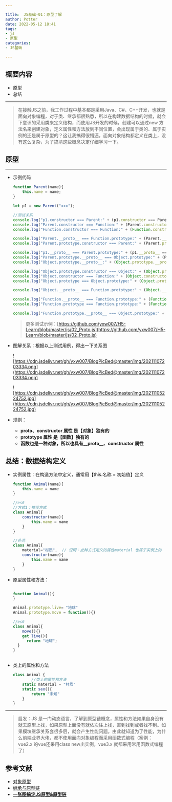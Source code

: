 ```yaml
---

title:  JS基础-01：原型了解
author: Potter
date: 2022-05-12 18:41
tags: 
- js
- 原型
categories: 
- JS基础

---
```



## 概要内容

- 原型
- 总结

---

> 在接触JS之前，我工作过程中基本都是采用Java、C#、C++开发，也就是面向对象编程，对于类、继承都很熟悉，所以在构建数据结构的时候，就会下意识的采用类来定义结构，而使用JS开发的时候，创建可以通过new 方法名来创建对象，定义属性和方法放到不同位置，会出现属于类的、属于实例的还是属于原型的？这让我搞得很懵逼，面向对象结构都定义在类上，没有这么复杂，为了搞清这些概念决定仔细学习一下。
>

<!--more-->

## 原型

---

- 示例代码
    
    ```jsx
    function Parent(name){
        this.name = name;
    }
    
    let p1 = new Parent("xxx");
    
    //测试关系
    console.log("p1.constructor === Parent:" + (p1.constructor === Parent));//true
    console.log("Parent.constructor === Function:" + (Parent.constructor === Function));//true
    console.log("Function.constructor === Function:" + (Function.constructor === Function));//true
    
    console.log("Parent.__proto__ === Function.prototype:" + (Parent.__proto__ === Function.prototype));//true
    console.log("Parent.prototype.constructor === Parent:" + (Parent.prototype.constructor === Parent));//true
    
    console.log("p1.__proto__ === Parent.prototype:" + (p1.__proto__ === Parent.prototype));//true
    console.log("Parent.prototype.__proto__ === Object.prototype:" + (Parent.prototype.__proto__ === Object.prototype));//true
    console.log("Object.prototype.__proto__:" + (Object.prototype.__proto__));//null
    
    console.log("Object.prototype.constructor === Object:" + (Object.prototype.constructor === Object));//ture
    console.log("Object.constructor === Function:" + (Object.constructor === Function));//ture
    console.log("Object.prototype === Object.prototype:" + (Object.prototype === Object.prototype));//ture
    
    console.log("Object.__proto__ === Function.prototype:" + (Object.__proto__ === Function.prototype));//ture
    
    console.log("Function.__proto__ === Function.prototype:" + (Function.__proto__ === Function.prototype));//ture
    console.log("Function.prototype === Function.prototype:" + (Function.prototype === Function.prototype));//ture
    
    console.log("Function.prototype.__proto__ === Object.prototype:" + (Function.prototype.__proto__ === Object.prototype));//ture
    ```
    > 更多测试示例：[https://github.com/yxw007/H5-Learn/blob/master/js/02_Proto.js](https://github.com/yxw007/H5-Learn/blob/master/js/02_Proto.js)
    > 
    
- 图解关系：根据以上测试用例，得出一下关系图
    
    ![https://cdn.jsdelivr.net/gh/yxw007/BlogPicBed@master/img/20211107203334.png](https://cdn.jsdelivr.net/gh/yxw007/BlogPicBed@master/img/20211107203334.png)
    
    ![https://cdn.jsdelivr.net/gh/yxw007/BlogPicBed@master/img/20211105224752.jpg](https://cdn.jsdelivr.net/gh/yxw007/BlogPicBed@master/img/20211105224752.jpg)
    
    
- 规则：
    - **__proto__、constructor 属性 是【对象】独有的**
    - **prototype 属性 是【函数】独有的**
    - **函数也是一种对象，所以也具有__proto__、constructor 属性**

## 总结：数据结构定义

- 实例属性：在构造方法中定义，通常用【this.名称 = 初始值】定义
    
    ```jsx
    function Animal(name){
    	this.name = name
    }
    
    //es6
    //方式1：推荐方式
    class Animal{
    	constructor(name){
    		this.name = name
    	}
    }
    
    //补充
    class Animal{
    	material="材质",  // 说明：此种方式定义的属性material 也属于实例上的
    	constructor(name){
    		this.name = name
    	}
    }
    ```
    
- 原型属性和方法：
    
    ```jsx
    
    function Animal(){
    }
    
    Animal.prototype.live= "地球"
    Animal.prototype.move = function(){}
    
    //es6
    class Animal{
    	move(){}
    	get live(){
          return "地球";
      }
    }
    ```
    ```
    
- 类上的属性和方法
    
    ```jsx
    class Animal {
    		//类上的属性和方法
        static material = "材质"
        static sex(){
            return "未知"
        }
    }
    ```
    

---

> 启发：JS 是一门动态语言，了解到原型链概念，属性和方法如果自身没有就去原型上找，如果原型上面没有就依次往上找，直到找到或者找不到。如果模块继承关系套很多层，就会产生性能问题。由此就知道为了性能，为什么前端业界大佬，都不使用面向对象编程而采用函数式编程（案例：vue2.x 的vue还采用class new出实例，vue3.x 就都采用常用函数式编程了）
> 

## 参考文献

- [对象原型](https://developer.mozilla.org/zh-CN/docs/Learn/JavaScript/Objects/Object_prototypes)
- [继承与原型链](https://developer.mozilla.org/zh-CN/docs/Web/JavaScript/Inheritance_and_the_prototype_chain)
- **[一张图搞定JS原型&原型链](https://segmentfault.com/a/1190000021232132)**

 

